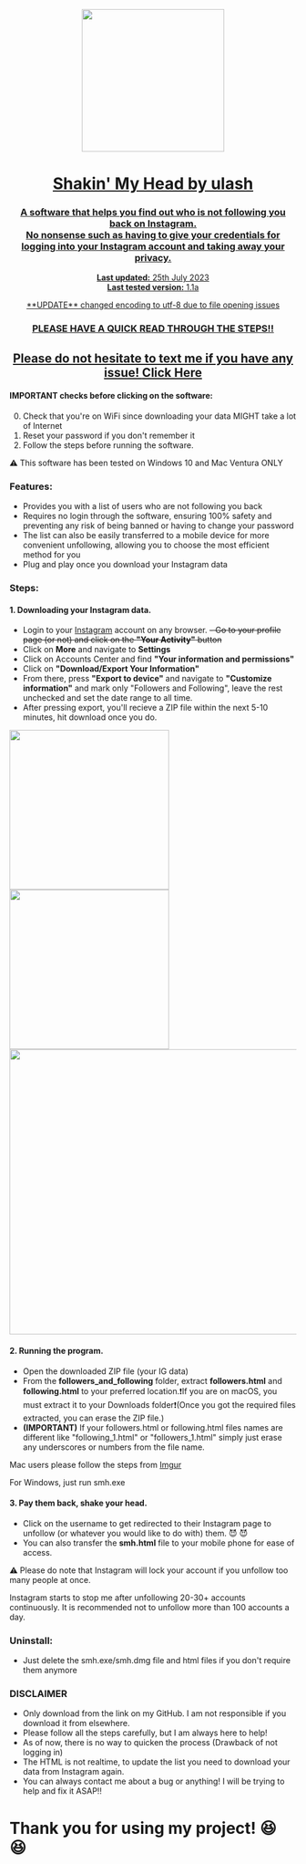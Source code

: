 
<center>
    <p><a href="https://www.instagram.com/ulas.kiracc"><img src="https://imgur.com/M28ioyO.png" border="0" width="250" /></a</p>
    <h1 align="center">Shakin' My Head by ulash</h3>
    <h3 align="center">A software that helps you find out who is not following you back on Instagram.<br>No nonsense such as having to give your credentials for logging into your Instagram account and taking away your privacy.</br></h3>
    <p align="center">
        <strong>Last updated:</strong> 25th July 2023<br>
        <strong>Last tested version:</strong> 1.1a
    </p> 
    <p align="center">**UPDATE** changed encoding to utf-8 due to file opening issues</p>

<h3 align="center">PLEASE HAVE A QUICK READ THROUGH THE STEPS!!</h2>

## Please do not hesitate to text me if you have any issue! [Click Here](https://www.ulasahmetkirac.com/contact-me)


</center>

#### IMPORTANT checks before clicking on the software:

0. Check that you're on WiFi since downloading your data MIGHT take a lot of Internet
1. Reset your password if you don't remember it
2. Follow the steps before running the software.

:warning: This software has been tested on Windows 10 and Mac Ventura ONLY

### Features:

- Provides you with a list of users who are not following you back
- Requires no login through the software, ensuring 100% safety and preventing any risk of being banned or having to change your password
- The list can also be easily transferred to a mobile device for more convenient unfollowing, allowing you to choose the most efficient method for you
- Plug and play once you download your Instagram data

###  Steps:

#### 1. Downloading your Instagram data.
- Login to your [Instagram](https://www.instagram.com) account on any browser. 
~~- Go to your profile page (or not) and click on the **"Your Activity"** button~~
- Click on **More** and navigate to **Settings**
- Click on Accounts Center and find **"Your information and permissions"**
- Click on **"Download/Export Your Information"**
- From there, press **"Export to device"** and navigate to **"Customize information"** and mark only "Followers and Following", leave the rest unchecked and set the date range to all time.
- After pressing export, you'll recieve a ZIP file within the next 5-10 minutes, hit download once you do.


<img src="https://i.imgur.com/miRQkxi.png" width = 280 border="0" />
<img src="https://i.imgur.com/ciX3x1e.png" width = 280 border="0" />
<img src="https://i.imgur.com/64imw0a.png" width = 700 height = 500 border="0" />




#### 2. Running the program.
- Open the downloaded ZIP file (your IG data)
- From the **followers_and_following** folder, extract **followers.html** and **following.html** to your preferred location.:heavy_exclamation_mark:If you are on macOS, you must extract it to your Downloads folder:heavy_exclamation_mark:(Once you got the required files extracted, you can erase the ZIP file.)
- **(IMPORTANT)** If your followers.html or following.html files names are different like "following_1.html" or "followers_1.html" simply just erase any underscores or numbers from the file name.

Mac users please follow the steps from [Imgur](https://imgur.com/a/ZctITIb)

For Windows, just run smh.exe 

#### 3. Pay them back, shake your head.
- Click on the username to get redirected to their Instagram page to unfollow (or whatever you would like to do with) them.  :smiling_imp: :smiling_imp:
- You can also transfer the **smh.html** file to your mobile phone for ease of access.

:warning: Please do note that Instagram will lock your account if you unfollow too many people at once.
<p> Instagram starts to stop me after unfollowing 20-30+ accounts continuously. It is recommended not to unfollow more than 100 accounts a day. </p>
  
### Uninstall:

- Just delete the smh.exe/smh.dmg file and html files if you don't require them anymore

### DISCLAIMER

- Only download from the link on my GitHub. I am not responsible if you download it from elsewhere.
- Please follow all the steps carefully, but I am always here to help!
- As of now, there is no way to quicken the process (Drawback of not logging in)
- The HTML is not realtime, to update the list you need to download your data from Instagram again.
- You can always contact me about a bug or anything! I will be trying to help and fix it ASAP:bangbang:

# Thank you for using my project! :laughing: :laughing:

